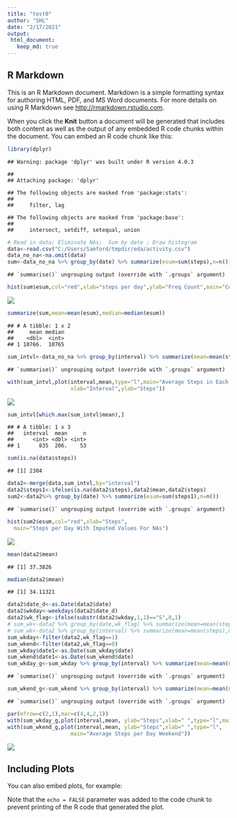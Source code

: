```yaml
---
title: "test0"
author: "SHL"
date: "2/17/2021"
output: 
 html_document: 
   keep_md: true
---
```




## R Markdown

This is an R Markdown document. Markdown is a simple formatting syntax for authoring HTML, PDF, and MS Word documents. For more details on using R Markdown see <http://rmarkdown.rstudio.com>.

When you click the **Knit** button a document will be generated that includes both content as well as the output of any embedded R code chunks within the document. You can embed an R code chunk like this:


```r
library(dplyr)
```

```
## Warning: package 'dplyr' was built under R version 4.0.3
```

```
## 
## Attaching package: 'dplyr'
```

```
## The following objects are masked from 'package:stats':
## 
##     filter, lag
```

```
## The following objects are masked from 'package:base':
## 
##     intersect, setdiff, setequal, union
```

```r
# Read in data; Eliminate NAs;  Sum by date ; Draw histogram
data<-read.csv("C:/Users/Samford/tmpdir/eda/activity.csv")
data_no_na<-na.omit(data) 
sum<-data_no_na %>% group_by(date) %>% summarize(esum=sum(steps),n=n())
```

```
## `summarise()` ungrouping output (override with `.groups` argument)
```

```r
hist(sum$esum,col="red",xlab="steps per day",ylab="Freq Count",main="Count of Steps per day")
```

![](PA1_template_files/figure-html/chart1-1.png)<!-- -->

```r
summarize(sum,mean=mean(esum),median=median(esum))
```

```
## # A tibble: 1 x 2
##     mean median
##    <dbl>  <int>
## 1 10766.  10765
```


```r
sum_intvl<-data_no_na %>% group_by(interval) %>% summarize(mean=mean(steps),n=n())
```

```
## `summarise()` ungrouping output (override with `.groups` argument)
```

```r
with(sum_intvl,plot(interval,mean,type="l",main="Average Steps in Each Interval",
                    xlab="Interval",ylab="Steps"))
```

![](PA1_template_files/figure-html/chart2-1.png)<!-- -->

```r
sum_intvl[which.max(sum_intvl$mean),]
```

```
## # A tibble: 1 x 3
##   interval  mean     n
##      <int> <dbl> <int>
## 1      835  206.    53
```


```r
sum(is.na(data$steps))
```

```
## [1] 2304
```

```r
data2<-merge(data,sum_intvl,by="interval")
data2$steps1<-ifelse(is.na(data2$steps),data2$mean,data2$steps)
sum2<-data2%>% group_by(date) %>% summarize(esum=sum(steps1),n=n())
```

```
## `summarise()` ungrouping output (override with `.groups` argument)
```

```r
hist(sum2$esum,col="red",xlab="Steps",
  main="Steps per Day With Imputed Values For NAs") 
```

![](PA1_template_files/figure-html/chart3-1.png)<!-- -->

```r
mean(data2$mean)
```

```
## [1] 37.3826
```

```r
median(data2$mean)
```

```
## [1] 34.11321
```

```r
data2$date_d<-as.Date(data2$date)
data2$wkday<-weekdays(data2$date_d)
data2$wk_flag<-ifelse(substr(data2$wkday,1,1)=="S",0,1)
# sum_wk<-data2 %>% group_by(date,wk_flag) %>% summarize(mean=mean(steps1),n=n())
# sum_wk<-data2 %>% group_by(interval) %>% summarize(mean=mean(steps),n=n())
sum_wkday<-filter(data2,wk_flag==1)
sum_wkend<-filter(data2,wk_flag==0)
sum_wkday$date1<-as.Date(sum_wkday$date)
sum_wkend$date1<-as.Date(sum_wkend$date)
sum_wkday_g<-sum_wkday %>% group_by(interval) %>% summarize(mean=mean(steps1),n=n())
```

```
## `summarise()` ungrouping output (override with `.groups` argument)
```

```r
sum_wkend_g<-sum_wkend %>% group_by(interval) %>% summarize(mean=mean(steps1),n=n())
```

```
## `summarise()` ungrouping output (override with `.groups` argument)
```

```r
par(mfrow=c(2,1),mar=c(4,4,2,1))
with(sum_wkday_g,plot(interval,mean, ylab="Steps",xlab=" ",type="l",main="Average Steps per Day Week Day"))
with(sum_wkend_g,plot(interval,mean, ylab="Steps",xlab=" ",type="l",
                    main="Average Steps per Day Weekend"))
```

![](PA1_template_files/figure-html/chart4-1.png)<!-- -->



## Including Plots

You can also embed plots, for example:



Note that the `echo = FALSE` parameter was added to the code chunk to prevent printing of the R code that generated the plot.
